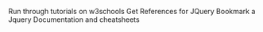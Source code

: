 Run through tutorials on w3schools
Get References for JQuery
Bookmark a Jquery Documentation and cheatsheets